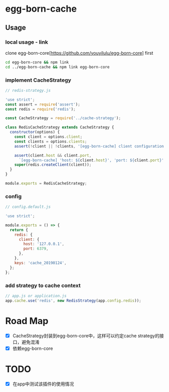 # egg-born-cache

## Usage

### local usage - link
clone egg-born-core[https://github.com/youyilulu/egg-born-core] first

```bash
cd egg-born-core && npm link
cd ../egg-born-cache && npm link egg-born-core
```

### implement CacheStrategy
```js
// redis-strategy.js

'use strict';
const assert = require('assert');
const redis = require('redis');

const CacheStrategy = require('../cache-strategy');

class RedisCacheStrategy extends CacheStrategy {
  constructor(options) {
    const client = options.client;
    const clients = options.clients;
    assert(!client || !clients, '[egg-born-cache] client configuration missing, require either client or clients');

    assert(client.host && client.port,
      `[egg-born-cache] 'host: ${client.host}', 'port: ${client.port}' are required on config.redis`);
    super(redis.createClient(client));
  }
}

module.exports = RedisCacheStrategy;

```

### config
```js
// config.default.js

'use strict';

module.exports = () => {
  return {
    redis: {
      client: {
        host: '127.0.0.1',
        port: 6379,
      },
    },
    keys: 'cache_20190124',
  };
};

```

### add strategy to cache context
```js
// app.js or application.js
app.cache.use('redis', new RedisStrategy(app.config.redis));

```

# Road Map

- [x] CacheStrategy封装到egg-born-core中，这样可以约定cache strategy的接口，避免混淆
- [x] 依赖egg-born-core

# TODO
- [x] 在app中测试该插件的使用情况